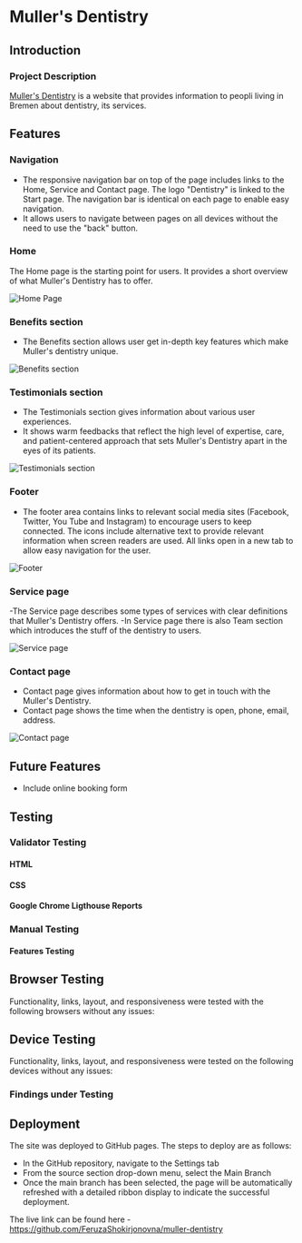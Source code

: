 # Muller's Dentistry

## Introduction

### Project Description

[Muller's Dentistry](https://feruzashokirjonovna.github.io/muller-dentistry/) is a website that provides information to peopli living in Bremen about dentistry, its services.

## Features

### Navigation
- The responsive navigation bar on top of the page includes links to the Home, Service and Contact page. The logo "Dentistry" is linked to the Start page. The navigation bar is identical on each page to enable easy navigation.
- It allows users to navigate between pages on all devices without the need to use the "back" button.

### Home
The Home page is the starting point for users. It provides a short overview of what Muller's Dentistry has to offer. 

![Home Page]()


### Benefits section
- The Benefits section allows user get in-depth key features which make Muller's dentistry unique.

![Benefits section]()

### Testimonials section
- The Testimonials section gives information about various user experiences.
- It shows warm feedbacks that reflect the high level of expertise, care, and patient-centered approach that sets Muller's Dentistry apart in the eyes of its patients.

![Testimonials section]()

### Footer

- The footer area contains links to relevant social media sites (Facebook, Twitter, You Tube and Instagram) to encourage users to keep connected. The icons include alternative text to provide relevant information when screen readers are used. All links open in a new tab to allow easy navigation for the user.

![Footer]()

### Service page

-The Service page describes some types of services with clear definitions that Muller's Dentistry offers. 
-In Service page there is also Team section which introduces the stuff of the dentistry to users.

![Service page]()

### Contact page

- Contact page gives information about how to get in touch with the Muller's Dentistry.
- Contact page shows the time when the dentistry is open, phone, email, address.

![Contact page]()

## Future Features
- Include online booking form

## Testing

### Validator Testing

#### HTML

#### CSS

#### Google Chrome Ligthouse Reports

### Manual Testing

#### Features Testing

## Browser Testing

Functionality, links, layout, and responsiveness were tested with the following browsers without any issues:

## Device Testing

Functionality, links, layout, and responsiveness were tested on the following devices without any issues:

### Findings under Testing

## Deployment

The site was deployed to GitHub pages. The steps to deploy are as follows:

- In the GitHub repository, navigate to the Settings tab
- From the source section drop-down menu, select the Main Branch
- Once the main branch has been selected, the page will be automatically refreshed with a detailed ribbon display to indicate the successful deployment.
  
The live link can be found here - <https://github.com/FeruzaShokirjonovna/muller-dentistry>


